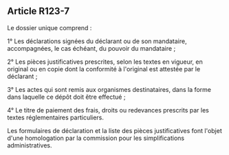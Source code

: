 Article R123-7
----
Le dossier unique comprend :

1° Les déclarations signées du déclarant ou de son mandataire, accompagnées, le
cas échéant, du pouvoir du mandataire ;

2° Les pièces justificatives prescrites, selon les textes en vigueur, en
original ou en copie dont la conformité à l'original est attestée par le
déclarant ;

3° Les actes qui sont remis aux organismes destinataires, dans la forme dans
laquelle ce dépôt doit être effectué ;

4° Le titre de paiement des frais, droits ou redevances prescrits par les textes
réglementaires particuliers.

Les formulaires de déclaration et la liste des pièces justificatives font
l'objet d'une homologation par la commission pour les simplifications
administratives.

